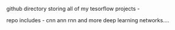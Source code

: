 github directory storing all of my tesorflow projects -


repo includes - 
cnn
ann
rnn
and more deep learning networks....
